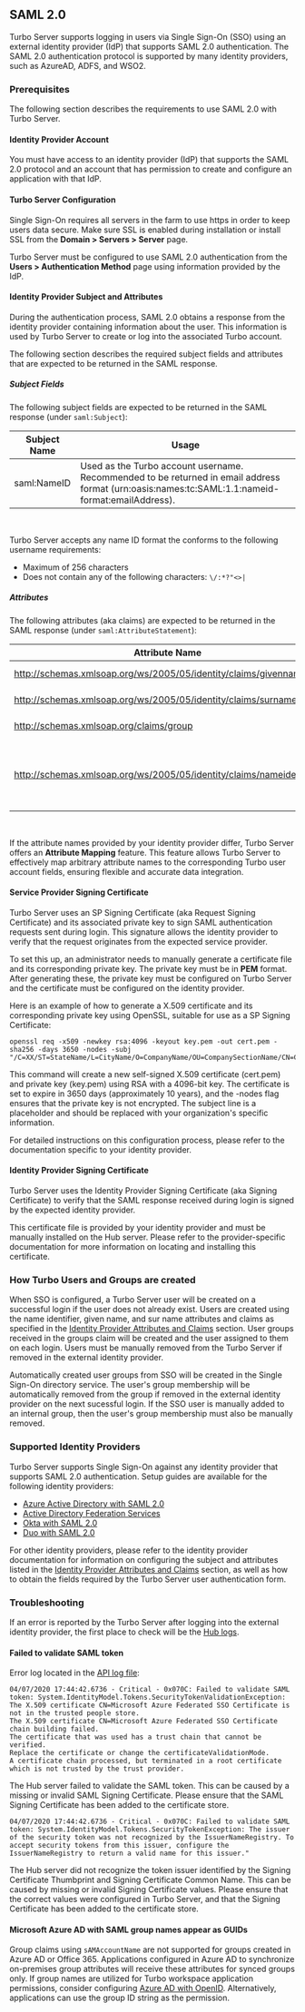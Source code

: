 ## SAML 2.0

Turbo Server supports logging in users via Single Sign-On (SSO) using an external identity provider (IdP) that supports SAML 2.0 authentication. The SAML 2.0 authentication protocol is supported by many identity providers, such as AzureAD, ADFS, and WSO2.

### Prerequisites

The following section describes the requirements to use SAML 2.0 with Turbo Server.

#### Identity Provider Account

You must have access to an identity provider (IdP) that supports the SAML 2.0 protocol and an account that has permission to create and configure an application with that IdP.

#### Turbo Server Configuration

Single Sign-On requires all servers in the farm to use https in order to keep users data secure. Make sure SSL is enabled during installation or install SSL from the __Domain > Servers > Server__ page.

Turbo Server must be configured to use SAML 2.0 authentication from the __Users > Authentication Method__ page using information provided by the IdP.

#### Identity Provider Subject and Attributes

During the authentication process, SAML 2.0 obtains a response from the identity provider containing information about the user. This information is used by Turbo Server to create or log into the associated Turbo account.

The following section describes the required subject fields and attributes that are expected to be returned in the SAML response.

##### Subject Fields

The following subject fields are expected to be returned in the SAML response (under `saml:Subject`):

| Subject Name     | Usage     |
| ---------- | ---------- |
| saml:NameID       | Used as the Turbo account username. Recommended to be returned in email address format (urn:oasis:names:tc:SAML:1.1:nameid-format:emailAddress).       |

<br/>

Turbo Server accepts any name ID format the conforms to the following username requirements:
* Maximum of 256 characters
* Does not contain any of the following characters: `\/:*?"<>|`

##### Attributes

The following attributes (aka claims) are expected to be returned in the SAML response (under `saml:AttributeStatement`):

| Attribute Name     | Usage     |
| ---------- | ---------- |
| http://schemas.xmlsoap.org/ws/2005/05/identity/claims/givenname       | The first name for the Turbo account display name.       |
| http://schemas.xmlsoap.org/ws/2005/05/identity/claims/surname       | The surname for the Turbo account display name.       |
| http://schemas.xmlsoap.org/claims/group       | The user groups to which the Turbo account will be assigned.        |
| http://schemas.xmlsoap.org/ws/2005/05/identity/claims/nameidentifier       | Optional. Used as a fallback for the Turbo account username if the nameID subject does not exist. Recommended to be returned in email address format (urn:oasis:names:tc:SAML:1.1:nameid-format:emailAddress).       |

<br/>

If the attribute names provided by your identity provider differ, Turbo Server offers an __Attribute Mapping__ feature. This feature allows Turbo Server to effectively map arbitrary attribute names to the corresponding Turbo user account fields, ensuring flexible and accurate data integration.

#### Service Provider Signing Certificate

Turbo Server uses an SP Signing Certificate (aka Request Signing Certificate) and its associated private key to sign SAML authentication requests sent during login. This signature allows the identity provider to verify that the request originates from the expected service provider.

To set this up, an administrator needs to manually generate a certificate file and its corresponding private key. The private key must be in __PEM__ format. After generating these, the private key must be configured on Turbo Server and the certificate must be configured on the identity provider.

Here is an example of how to generate a X.509 certificate and its corresponding private key using OpenSSL, suitable for use as a SP Signing Certificate:

```
openssl req -x509 -newkey rsa:4096 -keyout key.pem -out cert.pem -sha256 -days 3650 -nodes -subj "/C=XX/ST=StateName/L=CityName/O=CompanyName/OU=CompanySectionName/CN=CommonNameOrHostname"
```

This command will create a new self-signed X.509 certificate (cert.pem) and private key (key.pem) using RSA with a 4096-bit key. The certificate is set to expire in 3650 days (approximately 10 years), and the -nodes flag ensures that the private key is not encrypted. The subject line is a placeholder and should be replaced with your organization's specific information.

For detailed instructions on this configuration process, please refer to the documentation specific to your identity provider.

#### Identity Provider Signing Certificate

Turbo Server uses the Identity Provider Signing Certificate (aka Signing Certificate) to verify that the SAML response received during login is signed by the expected identity provider. 

This certificate file is provided by your identity provider and must be manually installed on the Hub server. Please refer to the provider-specific documentation for more information on locating and installing this certificate.

### How Turbo Users and Groups are created

When SSO is configured, a Turbo Server user will be created on a successful login if the user does not already exist. Users are created using the name identifier, given name, and sur name attributes and claims as specified in the [Identity Provider Attributes and Claims](#prerequisites-identity-provider-subject-and-attributes) section. User groups received in the groups claim will be created and the user assigned to them on each login. Users must be manually removed from the Turbo Server if removed in the external identity provider.

Automatically created user groups from SSO will be created in the Single Sign-On directory service. The user's group membership will be automatically removed from the group if removed in the external identity provider on the next sucessful login. If the SSO user is manually added to an internal group, then the user's group membership must also be manually removed.

### Supported Identity Providers

Turbo Server supports Single Sign-On against any identity provider that supports SAML 2.0 authentication. Setup guides are available for the following identity providers:

- [Azure Active Directory with SAML 2.0](../../server/authentication/azuread-saml.html)
- [Active Directory Federation Services](../../server/authentication/adfs.html)
- [Okta with SAML 2.0](../../server/authentication/okta-saml.html)
- [Duo with SAML 2.0](../../server/authentication/duo-saml.html)

For other identity providers, please refer to the identity provider documentation for information on configuring the subject and attributes listed in the [Identity Provider Attributes and Claims](#prerequisites-identity-provider-attibutes-and-claims) section, as well as how to obtain the fields required by the Turbo Server user authentication form.

### Troubleshooting

If an error is reported by the Turbo Server after logging into the external identity provider, the first place to check will be the [Hub logs](../../server/troubleshooting/hub-server.html#locating-log-files).

#### Failed to validate SAML token

Error log located in the [API log file](../../server/troubleshooting/hub-server.html#locating-log-files):
```
04/07/2020 17:44:42.6736 - Critical - 0x070C: Failed to validate SAML token: System.IdentityModel.Tokens.SecurityTokenValidationException: 
The X.509 certificate CN=Microsoft Azure Federated SSO Certificate is not in the trusted people store. 
The X.509 certificate CN=Microsoft Azure Federated SSO Certificate chain building failed. 
The certificate that was used has a trust chain that cannot be verified.
Replace the certificate or change the certificateValidationMode. 
A certificate chain processed, but terminated in a root certificate which is not trusted by the trust provider.
```

The Hub server failed to validate the SAML token. This can be caused by a missing or invalid SAML Signing Certificate. Please ensure that the SAML Signing Certificate has been added to the certificate store.

```
04/07/2020 17:44:42.6736 - Critical - 0x070C: Failed to validate SAML token: System.IdentityModel.Tokens.SecurityTokenException: The issuer of the security token was not recognized by the IssuerNameRegistry. To accept security tokens from this issuer, configure the IssuerNameRegistry to return a valid name for this issuer."
```

The Hub server did not recognize the token issuer identified by the Signing Certificate Thumbprint and Signing Certificate Common Name. This can be caused by missing or invalid Signing Certificate values. Please ensure that the correct values were configured in Turbo Server, and that the Signing Certificate has been added to the certificate store.

#### Microsoft Azure AD with SAML group names appear as GUIDs

Group claims using `sAMAccountName` are not supported for groups created in Azure AD or Office 365. Applications configured in Azure AD to synchronize on-premises group attributes will receive these attributes for synced groups only. If group names are utilized for Turbo workspace application permissions, consider configuring [Azure AD with OpenID](../../server/authentication/azuread-openid-connect.html). Alternatively, applications can use the group ID string as the permission.
